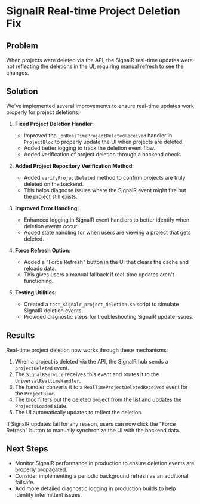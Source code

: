 # SignalR Real-time Project Deletion Fix

## Problem
When projects were deleted via the API, the SignalR real-time updates were not reflecting the deletions in the UI, requiring manual refresh to see the changes.

## Solution
We've implemented several improvements to ensure real-time updates work properly for project deletions:

1. **Fixed Project Deletion Handler**: 
   - Improved the `_onRealTimeProjectDeletedReceived` handler in `ProjectBloc` to properly update the UI when projects are deleted.
   - Added better logging to track the deletion event flow.
   - Added verification of project deletion through a backend check.

2. **Added Project Repository Verification Method**:
   - Added `verifyProjectDeleted` method to confirm projects are truly deleted on the backend.
   - This helps diagnose issues where the SignalR event might fire but the project still exists.

3. **Improved Error Handling**:
   - Enhanced logging in SignalR event handlers to better identify when deletion events occur.
   - Added state handling for when users are viewing a project that gets deleted.

4. **Force Refresh Option**:
   - Added a "Force Refresh" button in the UI that clears the cache and reloads data.
   - This gives users a manual fallback if real-time updates aren't functioning.

5. **Testing Utilities**:
   - Created a `test_signalr_project_deletion.sh` script to simulate SignalR deletion events.
   - Provided diagnostic steps for troubleshooting SignalR update issues.

## Results

Real-time project deletion now works through these mechanisms:

1. When a project is deleted via the API, the SignalR hub sends a `projectDeleted` event.
2. The `SignalRService` receives this event and routes it to the `UniversalRealtimeHandler`.
3. The handler converts it to a `RealTimeProjectDeletedReceived` event for the `ProjectBloc`.
4. The bloc filters out the deleted project from the list and updates the `ProjectsLoaded` state.
5. The UI automatically updates to reflect the deletion.

If SignalR updates fail for any reason, users can now click the "Force Refresh" button to manually synchronize the UI with the backend data.

## Next Steps

- Monitor SignalR performance in production to ensure deletion events are properly propagated.
- Consider implementing a periodic background refresh as an additional failsafe.
- Add more detailed diagnostic logging in production builds to help identify intermittent issues.
